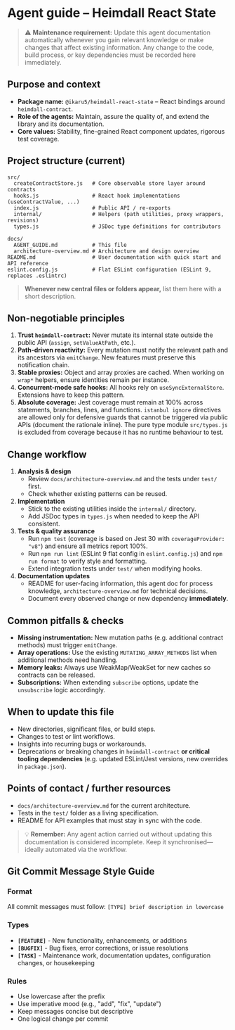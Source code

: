 # Agent guide – Heimdall React State

> ⚠️ **Maintenance requirement:** Update this agent documentation automatically whenever you gain relevant knowledge or make changes that affect existing information. Any change to the code, build process, or key dependencies must be recorded here immediately.

## Purpose and context

- **Package name:** `@ikaru5/heimdall-react-state` – React bindings around `heimdall-contract`.
- **Role of the agents:** Maintain, assure the quality of, and extend the library and its documentation.
- **Core values:** Stability, fine-grained React component updates, rigorous test coverage.

## Project structure (current)

```
src/
  createContractStore.js   # Core observable store layer around contracts
  hooks.js                 # React hook implementations (useContractValue, ...)
  index.js                 # Public API / re-exports
  internal/                # Helpers (path utilities, proxy wrappers, revisions)
  types.js                 # JSDoc type definitions for contributors

docs/
  AGENT_GUIDE.md           # This file
  architecture-overview.md # Architecture and design overview
README.md                  # User documentation with quick start and API reference
eslint.config.js           # Flat ESLint configuration (ESLint 9, replaces .eslintrc)
```

> **Whenever new central files or folders appear,** list them here with a short description.

## Non-negotiable principles

1. **Trust `heimdall-contract`:** Never mutate its internal state outside the public API (`assign`, `setValueAtPath`, etc.).
2. **Path-driven reactivity:** Every mutation must notify the relevant path and its ancestors via `emitChange`. New features must preserve this notification chain.
3. **Stable proxies:** Object and array proxies are cached. When working on `wrap*` helpers, ensure identities remain per instance.
4. **Concurrent-mode safe hooks:** All hooks rely on `useSyncExternalStore`. Extensions have to keep this pattern.
5. **Absolute coverage:** Jest coverage must remain at 100% across statements, branches, lines, and functions. `istanbul ignore` directives are allowed only for defensive guards that cannot be triggered via public APIs (document the rationale inline). The pure type module `src/types.js` is excluded from coverage because it has no runtime behaviour to test.

## Change workflow

1. **Analysis & design**
   - Review `docs/architecture-overview.md` and the tests under `test/` first.
   - Check whether existing patterns can be reused.
2. **Implementation**
   - Stick to the existing utilities inside the `internal/` directory.
   - Add JSDoc types in `types.js` when needed to keep the API consistent.
3. **Tests & quality assurance**
   - Run `npm test` (coverage is based on Jest 30 with `coverageProvider: "v8"`) and ensure all metrics report 100%.
   - Run `npm run lint` (ESLint 9 flat config in `eslint.config.js`) and `npm run format` to verify style and formatting.
   - Extend integration tests under `test/` when modifying hooks.
4. **Documentation updates**
   - README for user-facing information, this agent doc for process knowledge, `architecture-overview.md` for technical decisions.
   - Document every observed change or new dependency **immediately**.

## Common pitfalls & checks

- **Missing instrumentation:** New mutation paths (e.g. additional contract methods) must trigger `emitChange`.
- **Array operations:** Use the existing `MUTATING_ARRAY_METHODS` list when additional methods need handling.
- **Memory leaks:** Always use WeakMap/WeakSet for new caches so contracts can be released.
- **Subscriptions:** When extending `subscribe` options, update the `unsubscribe` logic accordingly.

## When to update this file

- New directories, significant files, or build steps.
- Changes to test or lint workflows.
- Insights into recurring bugs or workarounds.
- Deprecations or breaking changes in `heimdall-contract` **or critical tooling dependencies** (e.g. updated ESLint/Jest versions, new overrides in `package.json`).

## Points of contact / further resources

- `docs/architecture-overview.md` for the current architecture.
- Tests in the `test/` folder as a living specification.
- README for API examples that must stay in sync with the code.

> 💡 **Remember:** Any agent action carried out without updating this documentation is considered incomplete. Keep it synchronised—ideally automated via the workflow.

## Git Commit Message Style Guide

### Format

All commit messages must follow: `[TYPE] brief description in lowercase`

### Types

- **`[FEATURE]`** - New functionality, enhancements, or additions
- **`[BUGFIX]`** - Bug fixes, error corrections, or issue resolutions
- **`[TASK]`** - Maintenance work, documentation updates, configuration changes, or housekeeping

### Rules

- Use lowercase after the prefix
- Use imperative mood (e.g., "add", "fix", "update")
- Keep messages concise but descriptive
- One logical change per commit
